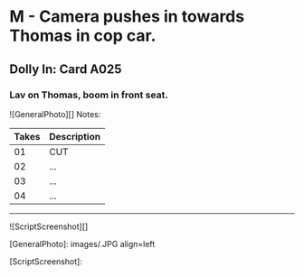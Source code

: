 # M - Camera pushes in towards Thomas in cop car.

## Dolly In: Card A025

### Lav on Thomas, boom in front seat.

![GeneralPhoto][]
Notes: 

| Takes | Description |
|:---|:----|
| 01 | CUT |
| 02 | ... |
| 03 | ... |
| 04 | ... |

----

![ScriptScreenshot][]


[GeneralPhoto]:  images/.JPG align=left

[ScriptScreenshot]: 